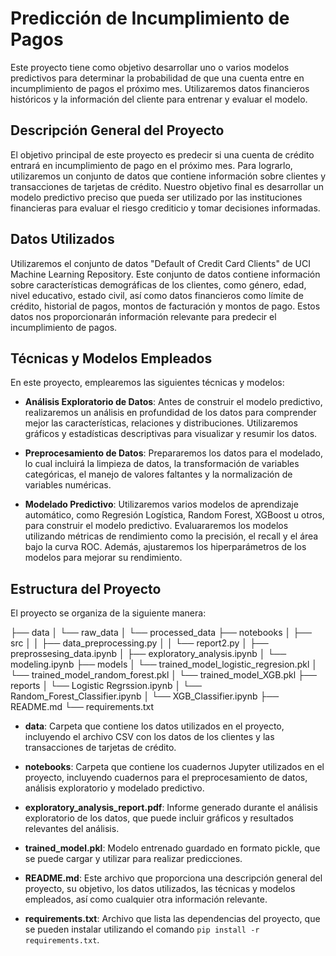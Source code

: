 # Predicción de Incumplimiento de Pagos

Este proyecto tiene como objetivo desarrollar uno o varios modelos predictivos para determinar la probabilidad de que una cuenta entre en incumplimiento de pagos el próximo mes. Utilizaremos datos financieros históricos y la información del cliente para entrenar y evaluar el modelo.

## Descripción General del Proyecto

El objetivo principal de este proyecto es predecir si una cuenta de crédito entrará en incumplimiento de pago en el próximo mes. Para lograrlo, utilizaremos un conjunto de datos que contiene información sobre clientes y transacciones de tarjetas de crédito. Nuestro objetivo final es desarrollar un modelo predictivo preciso que pueda ser utilizado por las instituciones financieras para evaluar el riesgo crediticio y tomar decisiones informadas.

## Datos Utilizados

Utilizaremos el conjunto de datos "Default of Credit Card Clients" de UCI Machine Learning Repository. Este conjunto de datos contiene información sobre características demográficas de los clientes, como género, edad, nivel educativo, estado civil, así como datos financieros como límite de crédito, historial de pagos, montos de facturación y montos de pago. Estos datos nos proporcionarán información relevante para predecir el incumplimiento de pagos.

## Técnicas y Modelos Empleados

En este proyecto, emplearemos las siguientes técnicas y modelos:

- **Análisis Exploratorio de Datos**: Antes de construir el modelo predictivo, realizaremos un análisis en profundidad de los datos para comprender mejor las características, relaciones y distribuciones. Utilizaremos gráficos y estadísticas descriptivas para visualizar y resumir los datos.

- **Preprocesamiento de Datos**: Prepararemos los datos para el modelado, lo cual incluirá la limpieza de datos, la transformación de variables categóricas, el manejo de valores faltantes y la normalización de variables numéricas.

- **Modelado Predictivo**: Utilizaremos varios modelos de aprendizaje automático, como Regresión Logística, Random Forest, XGBoost u otros, para construir el modelo predictivo. Evaluararemos los modelos utilizando métricas de rendimiento como la precisión, el recall y el área bajo la curva ROC. Además, ajustaremos los hiperparámetros de los modelos para mejorar su rendimiento.

## Estructura del Proyecto

El proyecto se organiza de la siguiente manera:

├── data
│ └── raw_data
│ └── processed_data
├── notebooks
│ ├── src
│ │ ├── data_preprocessing.py
│ │ └── report2.py
│ ├── preprossesing_data.ipynb
│ ├── exploratory_analysis.ipynb
│ └── modeling.ipynb
├── models
│ └── trained_model_logistic_regresion.pkl
│ └── trained_model_random_forest.pkl
│ └── trained_model_XGB.pkl
├── reports
│ └── Logistic Regrssion.ipynb
│ └── Random_Forest_Classifier.ipynb
│ └── XGB_Classifier.ipynb
├── README.md
└── requirements.txt



- **data**: Carpeta que contiene los datos utilizados en el proyecto, incluyendo el archivo CSV con los datos de los clientes y las transacciones de tarjetas de crédito.

- **notebooks**: Carpeta que contiene los cuadernos Jupyter utilizados en el proyecto, incluyendo cuadernos para el preprocesamiento de datos, análisis exploratorio y modelado predictivo.

- **exploratory_analysis_report.pdf**: Informe generado durante el análisis exploratorio de los datos, que puede incluir gráficos y resultados relevantes del análisis.

- **trained_model.pkl**: Modelo entrenado guardado en formato pickle, que se puede cargar y utilizar para realizar predicciones.

- **README.md**: Este archivo que proporciona una descripción general del proyecto, su objetivo, los datos utilizados, las técnicas y modelos empleados, así como cualquier otra información relevante.

- **requirements.txt**: Archivo que lista las dependencias del proyecto, que se pueden instalar utilizando el comando `pip install -r requirements.txt`.




